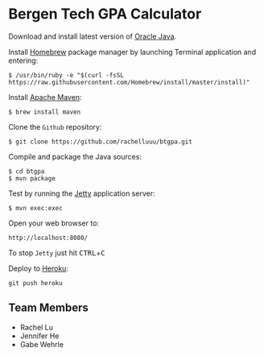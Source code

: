 Bergen Tech GPA Calculator
======================================

Download and install latest version of [Oracle Java](http://www.oracle.com/technetwork/java/javase/downloads/jdk8-downloads-2133151.html).

Install [Homebrew](http://brew.sh) package manager by launching Terminal application and entering:

    $ /usr/bin/ruby -e "$(curl -fsSL https://raw.githubusercontent.com/Homebrew/install/master/install)"

Install [Apache Maven](https://maven.apache.org/): 

    $ brew install maven

Clone the `Github` repository:

    $ git clone https://github.com/rachelluuu/btgpa.git
    
Compile and package the Java sources:

    $ cd btgpa
    $ mvn package

Test by running the [Jetty](http://www.eclipse.org/jetty/) application server:

    $ mvn exec:exec

Open your web browser to:

    http://localhost:8080/  

To stop `Jetty` just hit <kbd>CTRL</kbd>+<kbd>C</kbd>

Deploy to [Heroku](http://heroku.com/):

    git push heroku

Team Members
----------------
*	Rachel Lu
*	Jennifer He
*	Gabe Wehrle

